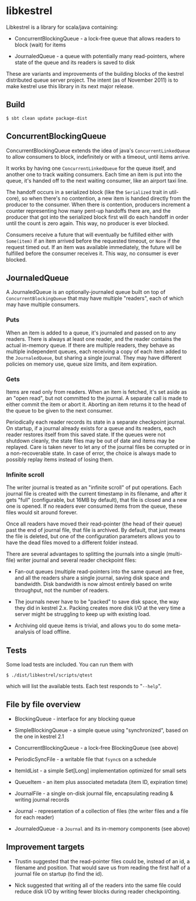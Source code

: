 
# libkestrel

Libkestrel is a library for scala/java containing:

- ConcurrentBlockingQueue - a lock-free queue that allows readers to block
  (wait) for items

- JournaledQueue - a queue with potentially many read-pointers, where state
  of the queue and its readers is saved to disk

These are variants and improvements of the building blocks of the kestrel
distributed queue server project. The intent (as of November 2011) is to make
kestrel use this library in its next major release.


## Build

    $ sbt clean update package-dist


## ConcurrentBlockingQueue

ConcurrentBlockingQueue extends the idea of java's `ConcurrentLinkedQueue` to
allow consumers to block, indefinitely or with a timeout, until items arrive.

It works by having one `ConcurrentLinkedQueue` for the queue itself, and
another one to track waiting consumers. Each time an item is put into the
queue, it's handed off to the next waiting consumer, like an airport taxi
line.

The handoff occurs in a serialized block (like the `Serialized` trait in
util-core), so when there's no contention, a new item is handed directly from
the producer to the consumer. When there is contention, producers increment a
counter representing how many pent-up handoffs there are, and the producer
that got into the serialized block first will do each handoff in order until
the count is zero again. This way, no producer is ever blocked.

Consumers receive a future that will eventually be fulfilled either with
`Some(item)` if an item arrived before the requested timeout, or `None` if the
request timed out. If an item was available immediately, the future will be
fulfilled before the consumer receives it. This way, no consumer is ever
blocked.


## JournaledQueue

A JournaledQueue is an optionally-journaled queue built on top of
`ConcurrentBlockingQueue` that may have multiple "readers", each of which may
have multiple consumers.

### Puts

When an item is added to a queue, it's journaled and passed on to any readers.
There is always at least one reader, and the reader contains the actual
in-memory queue. If there are multiple readers, they behave as multiple
independent queues, each receiving a copy of each item added to the
`JournaledQueue`, but sharing a single journal. They may have different
policies on memory use, queue size limits, and item expiration.

### Gets

Items are read only from readers. When an item is fetched, it's set aside as
an "open read", but not committed to the journal. A separate call is made to
either commit the item or abort it. Aborting an item returns it to the head of
the queue to be given to the next consumer.

Periodically each reader records its state in a separate checkpoint journal.
On startup, if a journal already exists for a queue and its readers, each
reader restores itself from this saved state. If the queues were not shutdown
cleanly, the state files may be out of date and items may be replayed. Care is
taken never to let any of the journal files be corrupted or in a
non-recoverable state. In case of error, the choice is always made to possibly
replay items instead of losing them.

### Infinite scroll

The writer journal is treated as an "infinite scroll" of put operations. Each
journal file is created with the current timestamp in its filename, and after
it gets "full" (configurable, but 16MB by default), that file is closed and a
new one is opened. If no readers ever consumed items from the queue, these
files would sit around forever.

Once all readers have moved their read-pointer (the head of their queue) past
the end of journal file, that file is archived. By default, that just means
the file is deleted, but one of the configuration parameters allows you to
have the dead files moved to a different folder instead.

There are several advantages to splitting the journals into a single
(multi-file) writer journal and several reader checkpoint files:

- Fan-out queues (multiple read-pointers into the same queue) are free, and
  all the readers share a single journal, saving disk space and bandwidth.
  Disk bandwidth is now almost entirely based on write throughput, not the
  number of readers.

- The journals never have to be "packed" to save disk space, the way they did
  in kestrel 2.x. Packing creates more disk I/O at the very time a server
  might be struggling to keep up with existing load.

- Archiving old queue items is trivial, and allows you to do some
  meta-analysis of load offline.


## Tests

Some load tests are included. You can run them with

    $ ./dist/libkestrel/scripts/qtest

which will list the available tests. Each test responds to "`--help`".


## File by file overview

- BlockingQueue - interface for any blocking queue

- SimpleBlockingQueue - a simple queue using "synchronized", based on the one
  in kestrel 2.1

- ConcurrentBlockingQueue - a lock-free BlockingQueue (see above)

- PeriodicSyncFile - a writable file that `fsync`s on a schedule

- ItemIdList - a simple Set[Long] implementation optimized for small sets

- QueueItem - an item plus associated metadata (item ID, expiration time)

- JournalFile - a single on-disk journal file, encapsulating reading & writing
  journal records

- Journal - representation of a collection of files (the writer files and a
  file for each reader)

- JournaledQueue - a `Journal` and its in-memory components (see above)


## Improvement targets

- Trustin suggested that the read-pointer files could be, instead of an id, a
  filename and position. That would save us from reading the first half of a
  journal file on startup (to find the id).

- Nick suggested that writing all of the readers into the same file could
  reduce disk I/O by writing fewer blocks during reader checkpointing.


